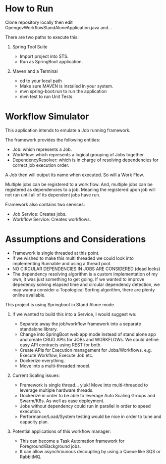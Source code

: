 # How to Run

Clone repository locally then edit OpengovWorkflowStandAloneApplication.java and...

There are two paths to execute this:

1. Spring Tool Suite
   - Import project into STS.
   - Run as SpringBoot application.
   
2. Maven and a Terminal
   - cd to your local path
   - Make sure MAVEN is installed in your system.
   - mvn spring-boot:run to run the application
   - mvn test to run Unit Tests


# Workflow Simulator

This application intends to emulate a Job running framework.

The framework provides the following entities:

- Job: which represents a Job.
- WorkFlow: which represents a logical grouping of Jobs together.
- DependencyResolver: which is in charge of resolving dependencies for correct job execution order.

A Job then will output its name when executed. So will a Work Flow. 

Multiple jobs can be registered to a work flow. And, multiple jobs can be registered as dependencies to a job. Meaning the 
registered upon job will not run until all of its dependent jobs have run.

Framework also contains two services:

- Job Service: Creates jobs.
- Workflow Service: Creates workflows.

# Assumptions and Considerations

- Framework is single threaded at this point. 
- If we wished to make this multi threaded we could look into implementing Runnable and using a thread pool.
- NO CIRCULAR DEPENDENCIES IN JOBS ARE CONSIDERED (dead locks)
- The dependency resolving algorithm is a custom implementation of my own, it was just something to get going. If we 
wanted to improve depedency solving elapsed time and circular dependency detection, we may wanna consider a Topological Sorting 
algorithm, there are plenty online available.

This project is using Springboot in Stand Alone mode. 

1. If we wanted to build this into a Service, I would suggest we:
   - Separate away the job/workflow framework into a separate standalone library.
   - Change into SpringBoot web app mode instead of stand alone app and create CRUD APIs for JOBs and WORKFLOWs. We could define
     easy API contracts using REST for both.
   - Create APIs for Execution management for Jobs/Workflows. e.g. Execute Workflow, Execute Job etc.
   - Dockerize everything.
   - Move into a multi-threaded model.

2. Current Scaling issues:
   - Framework is single thread... yiuk! Move into multi-threaded to leverage multiple hardware threads.
   - Dockerize in order to be able to leverage Auto Scaling Groups and Swarm/K8s. As well as ease deployment.
   - Jobs without dependency could run in parallel in order to speed execution.
   - Performance/Load/System testing would be nice in order to tune and capacity plan.

3. Potential applications of this workflow manager:
   - This can become a Task Automation framework for Foreground/Background jobs.
   - It can allow asynchrounous decoupling by using a Queue like SQS or RabbitMQ.
 

